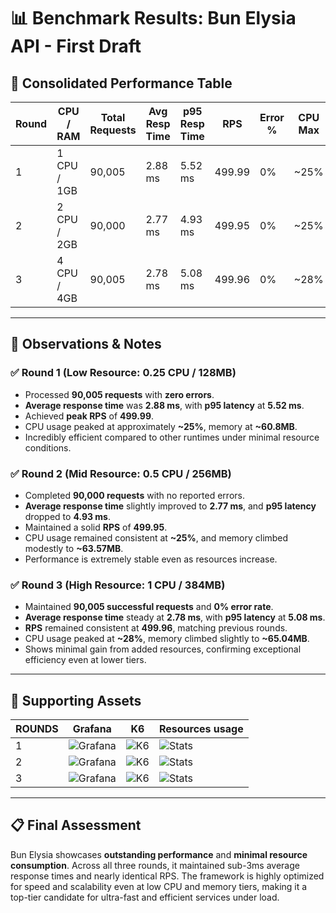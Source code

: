 # 📊 Benchmark Results: Bun Elysia API - First Draft

## 🧪 Consolidated Performance Table

| Round | CPU / RAM        | Total Requests | Avg Resp Time | p95 Resp Time | RPS     | Error % | CPU Max | Mem Max   |
|-------|------------------|----------------|---------------|---------------|---------|---------|---------|-----------|
| 1     | 1 CPU / 1GB      | 90,005         | 2.88 ms       | 5.52 ms       | 499.99  | 0%      | ~25%    | ~60.8MB   |
| 2     | 2 CPU / 2GB      | 90,000         | 2.77 ms       | 4.93 ms       | 499.95  | 0%      | ~25%    | ~63.57MB  |
| 3     | 4 CPU / 4GB      | 90,005         | 2.78 ms       | 5.08 ms       | 499.96  | 0%      | ~28%    | ~65.04MB  |

---

## 🧠 Observations & Notes

### ✅ Round 1 (Low Resource: 0.25 CPU / 128MB)

- Processed **90,005 requests** with **zero errors**.
- **Average response time** was **2.88 ms**, with **p95 latency** at **5.52 ms**.
- Achieved **peak RPS** of **499.99**.
- CPU usage peaked at approximately **~25%**, memory at **~60.8MB**.
- Incredibly efficient compared to other runtimes under minimal resource conditions.

### ✅ Round 2 (Mid Resource: 0.5 CPU / 256MB)

- Completed **90,000 requests** with no reported errors.
- **Average response time** slightly improved to **2.77 ms**, and **p95 latency** dropped to **4.93 ms**.
- Maintained a solid **RPS** of **499.95**.
- CPU usage remained consistent at **~25%**, and memory climbed modestly to **~63.57MB**.
- Performance is extremely stable even as resources increase.

### ✅ Round 3 (High Resource: 1 CPU / 384MB)

- Maintained **90,005 successful requests** and **0% error rate**.
- **Average response time** steady at **2.78 ms**, with **p95 latency** at **5.08 ms**.
- **RPS** remained consistent at **499.96**, matching previous rounds.
- CPU usage peaked at **~28%**, memory climbed slightly to **~65.04MB**.
- Shows minimal gain from added resources, confirming exceptional efficiency even at lower tiers.

---

## 🔧 Supporting Assets

| ROUNDS | Grafana      | K6           | Resources usage |
|--------|--------------|--------------|-----------------|
| 1      | ![Grafana](sandbox:/mnt/data/first-draft-round-1-resources.png) | ![K6](sandbox:/mnt/data/first-draft-round-1-stats.png) | ![Stats](sandbox:/mnt/data/first-draft-round-1-resources.png) |
| 2      | ![Grafana](sandbox:/mnt/data/first-draft-round-2-resources.png) | ![K6](sandbox:/mnt/data/first-draft-round-2-stats.png) | ![Stats](sandbox:/mnt/data/first-draft-round-2-resources.png) |
| 3      | ![Grafana](sandbox:/mnt/data/first-draft-round-3-resources.png) | ![K6](sandbox:/mnt/data/first-draft-round-3-stats.png) | ![Stats](sandbox:/mnt/data/first-draft-round-3-resources.png) |

---

## 📋 Final Assessment

Bun Elysia showcases **outstanding performance** and **minimal resource consumption**. Across all three rounds, it maintained sub-3ms average response times and nearly identical RPS. The framework is highly optimized for speed and scalability even at low CPU and memory tiers, making it a top-tier candidate for ultra-fast and efficient services under load.
